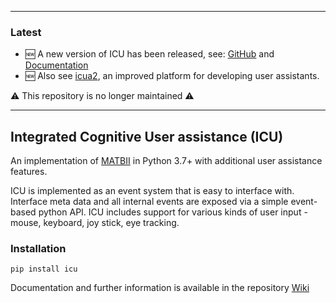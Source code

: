 ------------------------------
### Latest

- 🆕 A new version of ICU has been released, see: [GitHub](https://github.com/dicelab-rhul/matbii) and [Documentation](https://dicelab-rhul.github.io/matbii/latest/)
- 🆕 Also see [icua2](https://github.com/dicelab-rhul/icua2), an improved platform for developing user assistants.

⚠️ This repository is no longer maintained ⚠️ 

------------------------------

## Integrated Cognitive User assistance (ICU)

An implementation of [MATBII](https://matb.larc.nasa.gov/) in Python 3.7+ with additional user assistance features.

ICU is implemented as an event system that is easy to interface with. Interface meta data and all internal events are exposed via a simple event-based python API. ICU includes support for various kinds of user input - mouse, keyboard, joy stick, eye tracking.

### Installation

```
pip install icu
```

Documentation and further information is available in the repository [Wiki](https://github.com/dicelab-rhul/ICU/wiki) 


